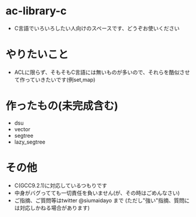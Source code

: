 # ac-library-c

- C言語でいろいろしたい人向けのスペースです、どうぞお使いください

# やりたいこと

- ACLに限らず、そもそもC言語には無いものが多いので、それらを酷似させて作っていきたいです(例set,map)

# 作ったもの(未完成含む)

- dsu
- vector
- segtree
- lazy_segtree


# その他

- C(GCC9.2.1)に対応しているつもりです
- 中身がバグってても一切責任を負いません(が、その時はごめんなさい)
- ご指摘、ご質問等はtwitter @siumaidayo まで (ただし"強い"指摘、質問には対応しかねる場合があります)
